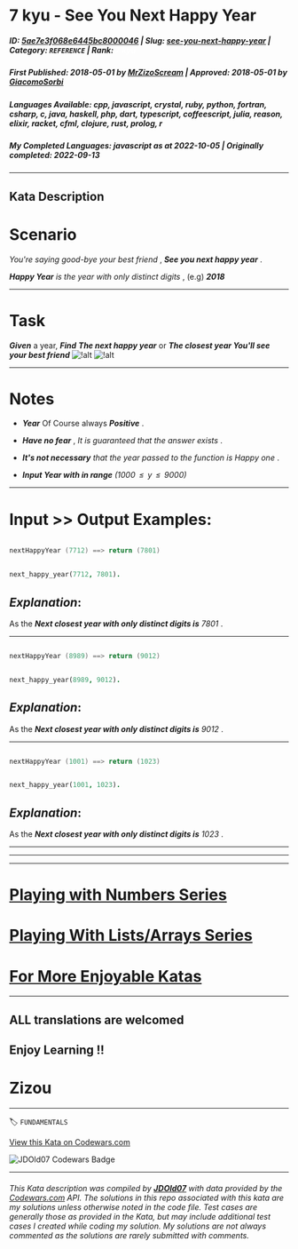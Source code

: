 # 7 kyu - See You Next Happy Year 

##### **ID**: [5ae7e3f068e6445bc8000046](https://www.codewars.com/kata/5ae7e3f068e6445bc8000046) | **Slug**: [see-you-next-happy-year](https://www.codewars.com/kata/5ae7e3f068e6445bc8000046) | **Category**: `REFERENCE` | **Rank**: <span style="color:white">7 kyu</span>

##### **First Published**: 2018-05-01 ***by*** [MrZizoScream](https://www.codewars.com/users/MrZizoScream) | **Approved**: 2018-05-01 ***by*** [GiacomoSorbi](https://www.codewars.com/users/GiacomoSorbi)

##### **Languages Available**: cpp, javascript, crystal, ruby, python, fortran, csharp, c, java, haskell, php, dart, typescript, coffeescript, julia, reason, elixir, racket, cfml, clojure, rust, prolog, r

##### **My Completed Languages**: javascript ***as at*** 2022-10-05 | **Originally completed**: 2022-09-13

---

## Kata Description


# Scenario 



*You're saying good-bye your best friend* , **_See you next happy year_** . 



**_Happy Year_** *is the year with only distinct digits* , (e.g) **_2018_**



___

# Task



**_Given_** a year, **_Find_** **_The next happy year_** or **_The closest year You'll see your best friend_**      ![!alt](https://i.imgur.com/mdX8dJP.png) ![!alt](https://i.imgur.com/mdX8dJP.png)



___

# Notes



* **_Year_** Of Course always **_Positive_** .

* **_Have no fear_** , *It is guaranteed that the answer exists* . 

* **_It's not necessary_** *that the year passed to the function is Happy one* .   

* **_Input Year with in range_** *(1000  ≤  y  ≤  9000)*



____

# Input >> Output Examples:



```cpp

nextHappyYear (7712) ==> return (7801)

```

```prolog

next_happy_year(7712, 7801).

```



## **_Explanation_**:



As the **_Next closest year with only distinct digits is_**  *7801* . 

___



```cpp

nextHappyYear (8989) ==> return (9012)

```

```prolog

next_happy_year(8989, 9012).

```



## **_Explanation_**:



As the **_Next closest year with only distinct digits is_**  *9012* . 

___



```cpp

nextHappyYear (1001) ==> return (1023)

```

```prolog

next_happy_year(1001, 1023).

```





## **_Explanation_**:



As the **_Next closest year with only distinct digits is_**  *1023* .

___

___

___



# [Playing with Numbers Series](https://www.codewars.com/collections/playing-with-numbers)



# [Playing With Lists/Arrays Series](https://www.codewars.com/collections/playing-with-lists-slash-arrays)



# [For More Enjoyable Katas](http://www.codewars.com/users/MrZizoScream/authored)

___



## ALL translations are welcomed



## Enjoy Learning !!

# Zizou





---


🏷 `FUNDAMENTALS`


[View this Kata on Codewars.com](https://www.codewars.com/kata/5ae7e3f068e6445bc8000046)

![](https://www.codewars.com/users/jdold07/badges/large "JDOld07 Codewars Badge")

---

###### *This Kata description was compiled by [**JDOld07**](https://tpstech.dev) with data provided by the [Codewars.com](https://www.codewars.com) API.  The solutions in this repo associated with this kata are my solutions unless otherwise noted in the code file.  Test cases are generally those as provided in the Kata, but may include additional test cases I created while coding my solution.  My solutions are not always commented as the solutions are rarely submitted with comments.*
